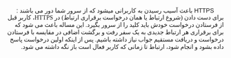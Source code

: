 <link href="https://fonts.googleapis.com/css?family=Changa" rel="stylesheet"> 

<div dir="rtl" align="center" style = " font-family: 'Changa', sans-serif; " >HTTPS  باعث آسیب رسیدن به کاربرانی میشود که از سرور شما دور می باشند  :    </div>

<div dir="rtl" align="right" style = "font-family: 'Scheherazade', Tahoma;"> 
  برای دست دادن (شروع ارتباط یا همان درخواست برقراری ارتباط) در HTTPS، کاربر قبل از فرستادن درخواست خودش باید کلید را از سرور بگیرد. این مساله باعث می شود که برای برقراری هر ارتباط جدیدی به یک سفر رفت و برگشت اضافی در مقایسه با فرستادن درخواست و دریافت مستقیم جواب نیاز داشته باشیم. پس از اینکه اولین درخواست پاسخ داده بشود و انجام شود، ارتباط تا زمانی که کاربر فعال است باز نگه داشته می شود.
</div>


</div>

<div dir="rtl" align="right"> 

</div>

<div dir="rtl" align="right"> 

</div>
